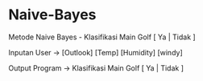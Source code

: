 # Naive-Bayes
Metode Naive Bayes - Klasifikasi Main Golf [ Ya | Tidak ] 
 
  Inputan User   -> [Outlook] [Temp] [Humidity] [windy]
  
  Output Program -> Klasifikasi Main Golf [ Ya | Tidak ]
